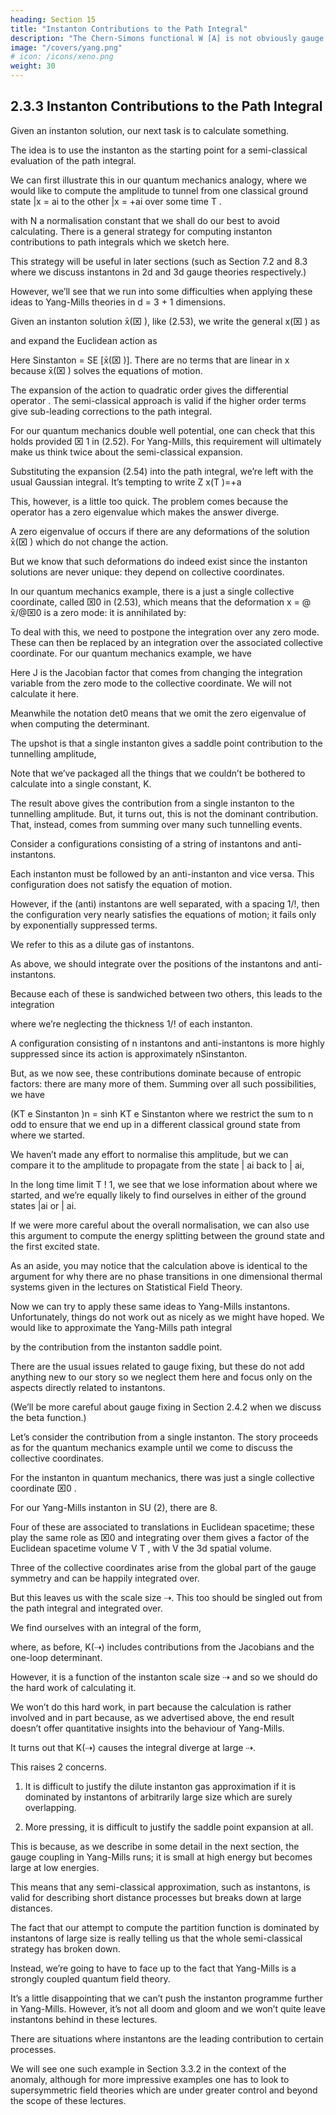 ```yaml
---
heading: Section 15
title: "Instanton Contributions to the Path Integral"
description: "The Chern-Simons functional W [A] is not obviously gauge invariant."
image: "/covers/yang.png"
# icon: /icons/xeno.png
weight: 30
---
```



## 2.3.3 Instanton Contributions to the Path Integral

Given an instanton solution, our next task is to calculate something. 

The idea is to use the instanton as the starting point for a semi-classical evaluation of the path integral.


We can first illustrate this in our quantum mechanics analogy, where we would like to compute the amplitude to tunnel from one classical ground state |x = ai to the other |x = +ai over some time T .

<!-- ha|e
HT
| ai = N
Z x(T )=+a
x(0)= a
Dx(⌧ ) e SE [x(⌧ )] -->

with N a normalisation constant that we shall do our best to avoid calculating. There is a general strategy for computing instanton contributions to path integrals which we sketch here. 

This strategy will be useful in later sections (such as Section 7.2 and 8.3 where we discuss instantons in 2d and 3d gauge theories respectively.) 

However, we’ll see that we run into some difficulties when applying these ideas to Yang-Mills theories
in d = 3 + 1 dimensions.

Given an instanton solution x̄(⌧ ), like (2.53), we write the general x(⌧ ) as

<!-- x(⌧ ) = x̄(⌧ ) + x(⌧ ) -->

and expand the Euclidean action as

<!-- SE [x(⌧ )] = Sinstanton +
Z
d⌧ x
x + O( x3 )
(2.54) -->

Here Sinstanton = SE [x̄(⌧ )]. There are no terms that are linear in x because x̄(⌧ ) solves the equations of motion. 

The expansion of the action to quadratic order gives the differential operator . The semi-classical approach is valid if the higher order terms give sub-leading corrections to the path integral. 

For our quantum mechanics double well potential, one can check that this holds provided ⌧ 1 in (2.52). For Yang-Mills, this requirement will ultimately make us think twice about the semi-classical expansion.

Substituting the expansion (2.54) into the path integral, we’re left with the usual Gaussian integral. It’s tempting to write Z x(T )=+a
<!-- x(0)= a
Dx(⌧ ) e
SE [x(⌧ )]
=e
Sinstanton
⇡
e
det1/2
– 58 –
Z
x(T )=0
x(0)=0
D x(⌧ ) e
x
x+O( x3 ) -->

This, however, is a little too quick. The problem comes because the operator has a zero eigenvalue which makes the answer diverge. 

A zero eigenvalue of occurs if there are any deformations of the solution x̄(⌧ ) which do not change the action. 

But we know that such deformations do indeed exist since the instanton solutions are never unique: they depend on collective coordinates. 

In our quantum mechanics example, there is a just a single collective coordinate, called ⌧0 in (2.53), which means that the deformation x = @ x̄/@⌧0 is a zero mode: it is annihilated by:


To deal with this, we need to postpone the integration over any zero mode. These can then be replaced by an integration over the associated collective coordinate. For our quantum mechanics example, we have
<!-- Z x(T )=+a
Z T
e Sinstanton
SE [x(⌧ )]
Dx(⌧ ) e
⇡
d⌧0 J
det0 1/2
x(0)= a
0 -->

Here J is the Jacobian factor that comes from changing the integration variable from the zero mode to the collective coordinate. We will not calculate it here. 

Meanwhile the notation det0 means that we omit the zero eigenvalue of when computing the determinant. 

The upshot is that a single instanton gives a saddle point contribution to the tunnelling amplitude,

<!-- NJ
ha|e HT | ai ⇡ KT e Sinstanton with K =
det0 1/2 -->

Note that we’ve packaged all the things that we couldn’t be bothered to calculate into a single constant, K.

The result above gives the contribution from a single instanton to the tunnelling amplitude. But, it turns out, this is not the dominant contribution. That, instead, comes from summing over many such tunnelling events.

Consider a configurations consisting of a string of instantons and anti-instantons.

Each instanton must be followed by an anti-instanton and vice versa. This configuration does not satisfy the equation of motion. 

However, if the (anti) instantons are well separated, with a spacing 1/!, then the configuration very nearly satisfies the equations of motion; it fails only by exponentially suppressed terms. 

We refer to this as a dilute gas of instantons.

As above, we should integrate over the positions of the instantons and anti-instantons.

Because each of these is sandwiched between two others, this leads to the integration

<!-- Z T
Z T
Z T
Tn
dt1
dt2 . . .
dtn =
n!
0
t1
tn 1 -->

where we’re neglecting the thickness 1/! of each instanton.


A configuration consisting of n instantons and anti-instantons is more highly suppressed since its action is approximately nSinstanton. 

But, as we now see, these contributions dominate because of entropic factors: there are many more of them. Summing
over all such possibilities, we have

<!-- ha|e HT | ai ⇠
X 1
n!
n odd -->

(KT e Sinstanton )n = sinh KT e Sinstanton where we restrict the sum to n odd to ensure that we end up in a different classical ground state from where we started. 

We haven’t made any effort to normalise this amplitude, but we can compare it to the amplitude to propagate from the state | ai  back to | ai,
<!-- h a|e HT | ai ⇠
X 1
(KT e Sinstanton )n = cosh KT e Sinstanton
n!
n even -->

In the long time limit T ! 1, we see that we lose information about where we started, and we’re equally likely to find ourselves in either of the ground states |ai or | ai. 

If we were more careful about the overall normalisation, we can also use this argument to compute the energy splitting between the ground state and the first excited state. 

As an aside, you may notice that the calculation above is identical to the argument for why there are no phase transitions in one dimensional thermal systems given in the lectures on Statistical Field Theory.

Now we can try to apply these same ideas to Yang-Mills instantons. Unfortunately, things do not work out as nicely as we might have hoped. We would like to approximate the Yang-Mills path integral

<!-- Z
Z = DA e SY M +iS✓ -->

by the contribution from the instanton saddle point. 

There are the usual issues related to gauge fixing, but these do not add anything new to our story so we neglect them here and focus only on the aspects directly related to instantons. 

(We’ll be more careful about gauge fixing in Section 2.4.2 when we discuss the beta function.)

Let’s consider the contribution from a single instanton. The story proceeds as for the quantum mechanics example until we come to discuss the collective coordinates. 

For the instanton in quantum mechanics, there was just a single collective coordinate ⌧0 . 

For our Yang-Mills instanton in SU (2), there are 8. 

Four of these are associated to translations in Euclidean spacetime; these play the same role as ⌧0
and integrating over them gives a factor of the Euclidean spacetime volume V T , with
V the 3d spatial volume.

Three of the collective coordinates arise from the global part of the gauge symmetry and can be happily integrated over. 

But this leaves us with the scale size ⇢. This too should be singled out from the path integral and integrated over.

We find ourselves with an integral of the form,

<!-- Z 1
2
2
Z⇡
d⇢ K(⇢) V T e 8⇡ /g ei✓
0 -->

where, as before, K(⇢) includes contributions from the Jacobians and the one-loop determinant. 

However, it is a function of the instanton scale size ⇢ and so we should do the hard work of calculating it.

We won’t do this hard work, in part because the calculation is rather involved and in part because, as we advertised above, the end result doesn’t offer quantitative insights into the behaviour of Yang-Mills. 

It turns out that K(⇢) causes the integral diverge at large ⇢. 

This raises 2 concerns.

1. It is difficult to justify the dilute instanton gas approximation if it is dominated by instantons of arbitrarily large size which are surely overlapping. 

2. More pressing, it is difficult to justify the saddle point expansion at all.

This is because, as we describe in some detail in the next section, the gauge coupling in Yang-Mills runs; it is small at high energy but becomes large at low energies. 

This means that any semi-classical approximation, such as instantons, is valid for describing short distance processes but breaks down at large distances. 

The fact that our attempt to compute the partition function is dominated by instantons of large size is really telling us that the whole semi-classical strategy has broken down. 

Instead, we’re going to have to face up to the fact that Yang-Mills is a strongly coupled quantum field theory.

It’s a little disappointing that we can’t push the instanton programme further in Yang-Mills. However, it’s not all doom and gloom and we won’t quite leave instantons behind in these lectures. 

There are situations where instantons are the leading contribution to certain processes. 

We will see one such example in Section 3.3.2 in the context of the anomaly, although for more impressive examples one has to look to supersymmetric field theories which are under greater control and beyond the scope of these lectures. 
